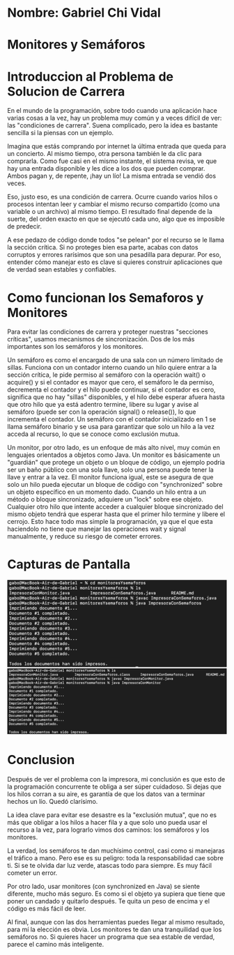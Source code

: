 # Nombre: Gabriel Chi Vidal

# Monitores y Semáforos

# Introduccion al Problema de Solucion de Carrera
En el mundo de la programación, sobre todo cuando una aplicación hace varias cosas a la vez, hay un problema muy común y a veces difícil de ver: las "condiciones de carrera". Suena complicado, pero la idea es bastante sencilla si la piensas con un ejemplo.

Imagina que estás comprando por internet la última entrada que queda para un concierto.  Al mismo tiempo, otra persona también le da clic para comprarla. Como fue casi en el mismo instante, el sistema revisa, ve que hay una entrada disponible y les dice a los dos que pueden comprar. Ambos pagan y, de repente, ¡hay un lío! La misma entrada se vendió dos veces.

Eso, justo eso, es una condición de carrera. Ocurre cuando varios hilos o procesos intentan leer y cambiar el mismo recurso compartido (como una variable o un archivo) al mismo tiempo. El resultado final depende de la suerte, del orden exacto en que se ejecutó cada uno, algo que es imposible de predecir.

A ese pedazo de código donde todos "se pelean" por el recurso se le llama la sección crítica. Si no proteges bien esa parte, acabas con datos corruptos y errores rarísimos que son una pesadilla para depurar. Por eso, entender cómo manejar esto es clave si quieres construir aplicaciones que de verdad sean estables y confiables.


# Como funcionan los Semaforos y Monitores

Para evitar las condiciones de carrera y proteger nuestras "secciones críticas", usamos mecanismos de sincronización. Dos de los más importantes son los semáforos y los monitores.

Un semáforo es como el encargado de una sala con un número limitado de sillas. Funciona con un contador interno cuando un hilo quiere entrar a la sección crítica, le pide permiso al semáforo con la operación wait() o acquire() y si el contador es mayor que cero, el semáforo le da permiso, decrementa el contador y el hilo puede continuar, si el contador es cero, significa que no hay "sillas" disponibles, y el hilo debe esperar afuera hasta que otro hilo que ya está adentro termine, libere su lugar y avise al semáforo (puede ser con la operación signal() o release()), lo que incrementa el contador. Un semáforo con el contador inicializado en 1 se llama semáforo binario y se usa para garantizar que solo un hilo a la vez acceda al recurso, lo que se conoce como exclusión mutua.

Un monitor, por otro lado, es un enfoque de más alto nivel, muy común en lenguajes orientados a objetos como Java. Un monitor es básicamente un "guardián" que protege un objeto o un bloque de código, un ejemplo podria ser un baño público con una sola llave, solo una persona puede tener la llave y entrar a la vez. El monitor funciona igual, este se asegura de que solo un hilo pueda ejecutar un bloque de código con "synchronized" sobre un objeto específico en un momento dado. Cuando un hilo entra a un método o bloque sincronizado, adquiere un "lock" sobre ese objeto. Cualquier otro hilo que intente acceder a cualquier bloque sincronizado del mismo objeto tendrá que esperar hasta que el primer hilo termine y libere el cerrojo. Esto hace todo mas simple la programación, ya que el que esta haciendolo no tiene que manejar las operaciones wait y signal manualmente, y reduce su riesgo de cometer errores.

# Capturas de Pantalla

![Captura de Impresora con Semaforo](/assets/impresoraconsemaforo.png)
![Captura de Impresora con Monitor](/assets/impresoraconmonitor.png)

# Conclusion

Después de ver el problema con la impresora, mi conclusión es que esto de la programación concurrente te obliga a ser súper cuidadoso. Si dejas que los hilos corran a su aire, es garantía de que los datos van a terminar hechos un lío. Quedó clarísimo.

La idea clave para evitar ese desastre es la "exclusión mutua", que no es más que obligar a los hilos a hacer fila y a que solo uno pueda usar el recurso a la vez, para lograrlo vimos dos caminos: los semáforos y los monitores.

La verdad, los semáforos te dan muchísimo control, casi como si manejaras el tráfico a mano. Pero ese es su peligro: toda la responsabilidad cae sobre ti. Si se te olvida dar luz verde, atascas todo para siempre. Es muy fácil cometer un error.

Por otro lado, usar monitores (con synchronized en Java) se siente diferente, mucho más seguro. Es como si el objeto ya supiera que tiene que poner un candado y quitarlo después. Te quita un peso de encima y el código es más fácil de leer.

Al final, aunque con las dos herramientas puedes llegar al mismo resultado, para mí la elección es obvia. Los monitores te dan una tranquilidad que los semáforos no. Si quieres hacer un programa que sea estable de verdad, parece el camino más inteligente.